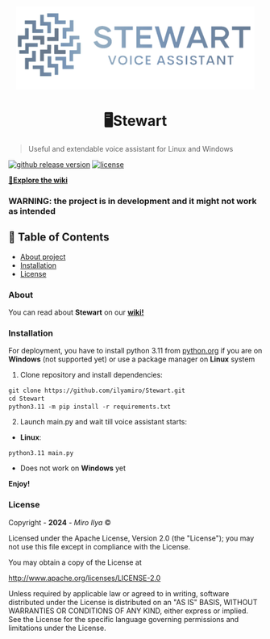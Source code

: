 <br>
<div align="center">
    <img src="data/images/stewart_logo.png" alt="Logo" width="" height="165">
    <h1>🖥️Stewart</h1>
</div>

> Useful and extendable voice assistant for Linux and Windows

[![github release version](https://img.shields.io/github/v/release/ilyamiro/Stewart.svg)](https://github.com/ilyamiro/Stewart/releases/latest) [![license](https://img.shields.io/github/license/ilyamiro/Stewart.svg)](https://github.com/ilyamiro/Stewart/master/LICENSE.md)

<a id="link-wiki" href="https://github.com/ilyamiro/Stewart/wiki"><strong>📘Explore the wiki</strong></a>
<h3> WARNING: the project is in development and it might not work as intended</h3>


## 🚩 Table of Contents

- [About project](#About)
- [Installation](#installation)
- [License](#license)


### About

You can read about **Stewart** on our <a href="https://github.com/ilyamiro/Stewart/wiki">**wiki!**</a>

### Installation

For deployment, you have to install python 3.11 from <a href="https://www.python.org/downloads/release/python-3116/">python.org</a> 
if you are on **Windows** (not supported yet) or use a package manager on **Linux** system

1. Clone repository and install dependencies:
  ```commandline
  git clone https://github.com/ilyamiro/Stewart.git
  cd Stewart
  python3.11 -m pip install -r requirements.txt
  ```
2. Launch main.py and wait till voice assistant starts:<br>
- **Linux**:
```commandline
python3.11 main.py
```

- Does not work on **Windows** yet

<strong>Enjoy!</strong>


### License


Copyright - **2024** -  <i>Miro Ilya</i> ©

Licensed under the Apache License, Version 2.0 (the "License");
you may not use this file except in compliance with the License.

You may obtain a copy of the License at

   http://www.apache.org/licenses/LICENSE-2.0

Unless required by applicable law or agreed to in writing,
software distributed under the License is distributed on an "AS IS" BASIS, WITHOUT WARRANTIES OR CONDITIONS OF ANY KIND, either express or implied.
See the License for the specific language governing permissions and limitations under the License.
